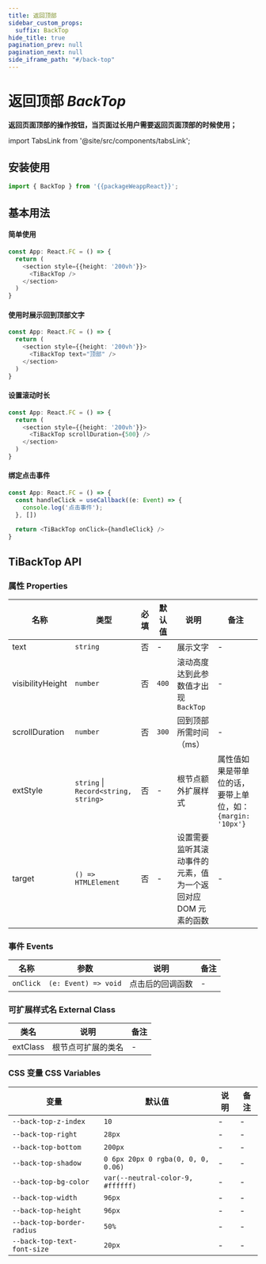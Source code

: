 ```yaml
---
title: 返回顶部
sidebar_custom_props:
  suffix: BackTop
hide_title: true
pagination_prev: null
pagination_next: null
side_iframe_path: "#/back-top"
---
```


# 返回顶部 _BackTop_

**返回页面顶部的操作按钮，当页面过长用户需要返回页面顶部的时候使用；**

import TabsLink from '@site/src/components/tabsLink';

<TabsLink id="tibacktop-api" />

## 安装使用

```typescript tsx showLineNumbers
import { BackTop } from '{{packageWeappReact}}';
```

## 基本用法

#### 简单使用

```typescript tsx showLineNumbers
const App: React.FC = () => {
  return (
    <section style={{height: '200vh'}}>
      <TiBackTop />
    </section>
  )
}
```

#### 使用时展示回到顶部文字

```typescript tsx showLineNumbers
const App: React.FC = () => {
  return (
    <section style={{height: '200vh'}}>
      <TiBackTop text="顶部" />
    </section>
  )
} 
```

#### 设置滚动时长

```typescript tsx showLineNumbers
const App: React.FC = () => {
  return (
    <section style={{height: '200vh'}}>
      <TiBackTop scrollDuration={500} />
    </section>
  )
}
```

#### 绑定点击事件

```typescript jsx showLineNumbers
const App: React.FC = () => {
  const handleClick = useCallback((e: Event) => {
    console.log('点击事件');
  }, [])
  
  return <TiBackTop onClick={handleClick} />
}
```

## TiBackTop API

### 属性 **Properties**

| 名称               | 类型      | 必填 | 默认值 | 说明                               | 备注 |
| ----------------  | --------- | ---- | ------ | ---------------------------------- | ---- |
| text              | `string`  | 否   | - | 展示文字                           | -    |
| visibilityHeight  | `number`  | 否   | `400` | 滚动高度达到此参数值才出现 `BackTop` | -    |
| scrollDuration          | `number`  | 否   | `300` | 回到顶部所需时间（ms）  | -    |
| extStyle          | `string` \| `Record<string, string>`  | 否 | - | 根节点额外扩展样式 | 属性值如果是带单位的话，要带上单位，如：`{margin: '10px'}` |
| target            | `() => HTMLElement` | 否 | - | 设置需要监听其滚动事件的元素，值为一个返回对应 DOM 元素的函数 | - |

### 事件 **Events**

| 名称  | 参数 | 说明               | 备注 |
| ----- | ---- | ------------------ | ---- |
| `onClick` | `(e: Event) => void`    | 点击后的回调函数 | -    |

### 可扩展样式名 **External Class**

| 类名     | 说明               | 备注 |
| -------- | ------------------ | ---- |
| extClass | 根节点可扩展的类名 | -    |

### CSS 变量 **CSS Variables**

| 变量                | 默认值       | 说明 | 备注 |
| ------------------- | ---------- | ---- | ---- |
| `--back-top-z-index`  | `10`    | -    | -    |
| `--back-top-right`  | `28px`    | -    | -    |
| `--back-top-bottom`  | `200px`    | -    | -    |
| `--back-top-shadow`  | `0 6px 20px 0 rgba(0, 0, 0, 0.06)`    | -    | -    |
| `--back-top-bg-color`  | `var(--neutral-color-9, #ffffff)`    | -    | -    |
| `--back-top-width` | `96px` | - | -    |
| `--back-top-height` | `96px` | - | -    |
| `--back-top-border-radius` | `50%` | - | -    |
| `--back-top-text-font-size` | `20px` | - | -    |
